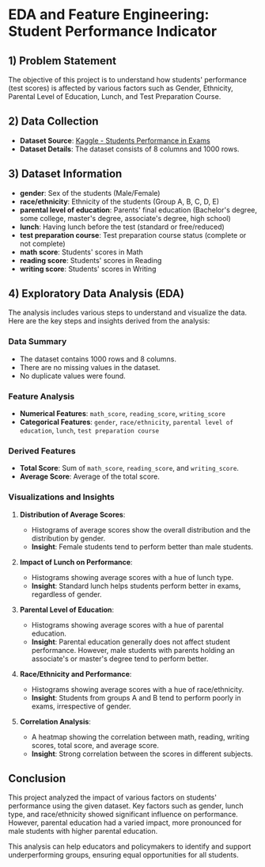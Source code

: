 # EDA and Feature Engineering: Student Performance Indicator

## 1) Problem Statement
The objective of this project is to understand how students' performance (test scores) is affected by various factors such as Gender, Ethnicity, Parental Level of Education, Lunch, and Test Preparation Course.

## 2) Data Collection
- **Dataset Source**: [Kaggle - Students Performance in Exams](https://www.kaggle.com/datasets/spscientist/students-performance-in-exams?datasetId=74977)
- **Dataset Details**: The dataset consists of 8 columns and 1000 rows.

## 3) Dataset Information
- **gender**: Sex of the students (Male/Female)
- **race/ethnicity**: Ethnicity of the students (Group A, B, C, D, E)
- **parental level of education**: Parents' final education (Bachelor's degree, some college, master's degree, associate's degree, high school)
- **lunch**: Having lunch before the test (standard or free/reduced)
- **test preparation course**: Test preparation course status (complete or not complete)
- **math score**: Students' scores in Math
- **reading score**: Students' scores in Reading
- **writing score**: Students' scores in Writing

## 4) Exploratory Data Analysis (EDA)
The analysis includes various steps to understand and visualize the data. Here are the key steps and insights derived from the analysis:

### Data Summary
- The dataset contains 1000 rows and 8 columns.
- There are no missing values in the dataset.
- No duplicate values were found.

### Feature Analysis
- **Numerical Features**: `math_score`, `reading_score`, `writing_score`
- **Categorical Features**: `gender`, `race/ethnicity`, `parental level of education`, `lunch`, `test preparation course`

### Derived Features
- **Total Score**: Sum of `math_score`, `reading_score`, and `writing_score`.
- **Average Score**: Average of the total score.

### Visualizations and Insights
1. **Distribution of Average Scores**:
   - Histograms of average scores show the overall distribution and the distribution by gender.
   - **Insight**: Female students tend to perform better than male students.

2. **Impact of Lunch on Performance**:
   - Histograms showing average scores with a hue of lunch type.
   - **Insight**: Standard lunch helps students perform better in exams, regardless of gender.

3. **Parental Level of Education**:
   - Histograms showing average scores with a hue of parental education.
   - **Insight**: Parental education generally does not affect student performance. However, male students with parents holding an associate's or master's degree tend to perform better.

4. **Race/Ethnicity and Performance**:
   - Histograms showing average scores with a hue of race/ethnicity.
   - **Insight**: Students from groups A and B tend to perform poorly in exams, irrespective of gender.

5. **Correlation Analysis**:
   - A heatmap showing the correlation between math, reading, writing scores, total score, and average score.
   - **Insight**: Strong correlation between the scores in different subjects.

## Conclusion
This project analyzed the impact of various factors on students' performance using the given dataset. Key factors such as gender, lunch type, and race/ethnicity showed significant influence on performance. However, parental education had a varied impact, more pronounced for male students with higher parental education.

This analysis can help educators and policymakers to identify and support underperforming groups, ensuring equal opportunities for all students.
